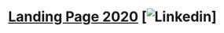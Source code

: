 # [Landing Page 2020](https://eduard-mychka.github.io/landing-page/) [![Linkedin](https://www.linkedin.com/in/eduard-mychka-3055851a4/)]



